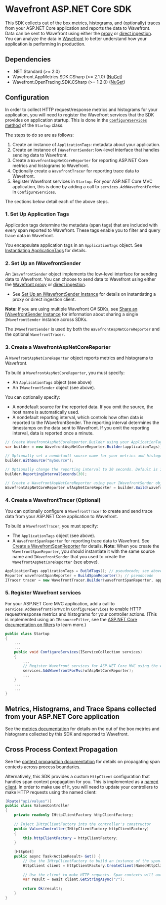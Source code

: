 # Wavefront ASP.NET Core SDK

This SDK collects out of the box metrics, histograms, and (optionally) traces from your ASP.NET Core application and reports the data to Wavefront. Data can be sent to Wavefront using either the [proxy](https://docs.wavefront.com/proxies.html) or [direct ingestion](https://docs.wavefront.com/direct_ingestion.html). You can analyze the data in [Wavefront](https://www.wavefront.com) to better understand how your application is performing in production.

## Dependencies
  * .NET Standard (>= 2.0)
  * Wavefront.AppMetrics.SDK.CSharp (>= 2.1.0) ([NuGet](https://www.nuget.org/packages/Wavefront.AppMetrics.SDK.CSharp/))
  * Wavefront.OpenTracing.SDK.CSharp (>= 1.2.0) ([NuGet](https://www.nuget.org/packages/Wavefront.OpenTracing.SDK.CSharp/))
  
## Configuration
In order to collect HTTP request/response metrics and histograms for your application, you will need to register the Wavefront services that the SDK provides on application startup. This is done in the [`ConfigureServices` method](https://docs.microsoft.com/en-us/aspnet/core/fundamentals/startup?view=aspnetcore-2.1#the-configureservices-method) of the `Startup` class.

The steps to do so are as follows:
1. Create an instance of `ApplicationTags`: metadata about your application.
2. Create an instance of `IWavefrontSender`: low-level interface that handles sending data to Wavefront.
3. Create a `WavefrontAspNetCoreReporter` for reporting ASP.NET Core metrics and histograms to Wavefront.
4. Optionally create a `WavefrontTracer` for reporting trace data to Wavefront.
5. Register Wavefront services in `Startup`. For your ASP.NET Core MVC application, this is done by adding a call to `services.AddWavefrontForMvc` in `ConfigureServices`.

The sections below detail each of the above steps.

### 1. Set Up Application Tags
Application tags determine the metadata (span tags) that are included with every span reported to Wavefront. These tags enable you to filter and query trace data in Wavefront.

You encapsulate application tags in an `ApplicationTags` object.
See [Instantiating ApplicationTags](https://github.com/wavefrontHQ/wavefront-sdk-csharp/blob/master/docs/apptags.md) for details.

### 2. Set Up an IWavefrontSender

An `IWavefrontSender` object implements the low-level interface for sending data to Wavefront. You can choose to send data to Wavefront using either the [Wavefront proxy](https://docs.wavefront.com/proxies.html) or [direct ingestion](https://docs.wavefront.com/direct_ingestion.html).

* See [Set Up an IWavefrontSender Instance](https://github.com/wavefrontHQ/wavefront-sdk-csharp/blob/master/docs/sender.md) for details on instantiating a proxy or direct ingestion client.

**Note:** If you are using multiple Wavefront C# SDKs, see [Share an IWavefrontSender Instance](https://github.com/wavefrontHQ/wavefront-sdk-csharp/blob/master/docs/sender.md#share-an-iwavefrontsender-instance) for information about sharing a single `IWavefrontSender` instance across SDKs.

The `IWavefrontSender` is used by both the `WavefrontAspNetCoreReporter` and the optional `WavefrontTracer`.

### 3. Create a WavefrontAspNetCoreReporter
A `WavefrontAspNetCoreReporter` object reports metrics and histograms to Wavefront.

To build a `WavefrontAspNetCoreReporter`, you must specify:
* An `ApplicationTags` object (see above)
* An `IWavefrontSender` object (see above).

You can optionally specify:
* A nondefault source for the reported data. If you omit the source, the host name is automatically used.
* A nondefault reporting interval, which controls how often data is reported to the IWavefrontSender. The reporting interval determines the timestamps on the data sent to Wavefront. If you omit the reporting interval, data is reported once a minute.

```csharp
// Create WavefrontAspNetCoreReporter.Builder using your ApplicationTags object.
var builder = new WavefrontAspNetCoreReporter.Builder(applicationTags);

// Optionally set a nondefault source name for your metrics and histograms. Omit this statement to use the host name.
builder.WithSource("mySource");

// Optionally change the reporting interval to 30 seconds. Default is 1 minute
builder.ReportingIntervalSeconds(30);

// Create a WavefrontAspNetCoreReporter using your IWavefrontSender object
WavefrontAspNetCoreReporter wfAspNetCoreReporter = builder.Build(wavefrontSender);
```

### 4. Create a WavefrontTracer (Optional)

You can optionally configure a `WavefrontTracer` to create and send trace data from your ASP.NET Core application to Wavefront.

To build a `WavefrontTracer`, you must specify:
* The `ApplicationTags` object (see above).
* A `WavefrontSpanReporter` for reporting trace data to Wavefront. See [Create a WavefrontSpanReporter](https://github.com/wavefrontHQ/wavefront-opentracing-sdk-csharp#create-a-wavefrontspanreporter) for details.
  **Note:** When you create the `WavefrontSpanReporter`, you should instantiate it with the same source name and `IWavefrontSender` that you used to create the `WavefrontAspNetCoreReporter` (see above).

```csharp
ApplicationTags applicationTags = BuildTags(); // pseudocode; see above
Reporter wavefrontSpanReporter = BuildSpanReporter(); // pseudocode
ITracer tracer = new WavefrontTracer.Builder(wavefrontSpanReporter, applicationTags).Build();
```

### 5. Register Wavefront services
For your ASP.NET Core MVC application, add a call to `services.AddWavefrontForMvc` in `ConfigureServices` to enable HTTP request/response metrics and histograms for your controller actions. (This is implemented using an `IResourceFilter`, see the [ASP.NET Core documentation on filters](https://docs.microsoft.com/en-us/aspnet/core/mvc/controllers/filters?view=aspnetcore-2.1#resource-filters) to learn more.)

```csharp
public class Startup
{
    ...
    ...
    public void ConfigureServices(IServiceCollection services)
    {
        ...
        // Register Wavefront services for ASP.NET Core MVC using the wfAspNetCoreReporter
        services.AddWavefrontForMvc(wfAspNetCoreReporter);
        ...
    }
    ...
    ...
}
```

## Metrics, Histograms, and Trace Spans collected from your ASP.NET Core application

See the [metrics documentation](https://github.com/wavefrontHQ/wavefront-aspnetcore-sdk-csharp/blob/han/create-sdk/docs/metrics_mvc.md) for details on the out of the box metrics and histograms collected by this SDK and reported to Wavefront.

## Cross Process Context Propagation
See the [context propagation documentation](https://github.com/wavefrontHQ/wavefront-opentracing-sdk-csharp/blob/master/docs/contextpropagation.md) for details on propagating span contexts across process boundaries.

Alternatively, this SDK provides a custom `HttpClient` configuration that handles span context propagation for you. This is implemented as a [named client](https://docs.microsoft.com/en-us/aspnet/core/fundamentals/http-requests?view=aspnetcore-2.1#named-clients). In order to make use of it, you will need to update your controllers to make HTTP requests using the named client:

```csharp
[Route("api/values")]
public class ValuesController
{
    private readonly IHttpClientFactory httpClientFactory;
    
    // Inject IHttpClientFactory into the controller's constructor
    public ValuesController(IHttpClientFactory httpClientFactory)
    {
        this.httpClientFactory = httpClientFactory;
    }
    
    [HttpGet]
    public async Task<ActionResult> Get() {
        // Use the IHttpClientFactory to build an instance of the span-context-propagation client
        HttpClient client = httpClientFactory.CreateClient(NamedHttpClients.SpanContextPropagationClient);
        
        // Use the client to make HTTP requests. Span contexts will automatically be propagated across process boundaries
        var result = await client.GetStringAsync("/");
        
        return Ok(result);
    }
}
```